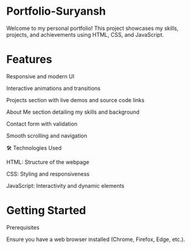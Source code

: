 # Portfolio-Suryansh


Welcome to my personal portfolio! This project showcases my skills, projects, and achievements using HTML, CSS, and JavaScript.

#  Features

Responsive and modern UI

Interactive animations and transitions

Projects section with live demos and source code links

About Me section detailing my skills and background

Contact form with validation

Smooth scrolling and navigation

🛠️ Technologies Used

HTML: Structure of the webpage

CSS: Styling and responsiveness

JavaScript: Interactivity and dynamic elements

# Getting Started

Prerequisites

Ensure you have a web browser installed (Chrome, Firefox, Edge, etc.).
